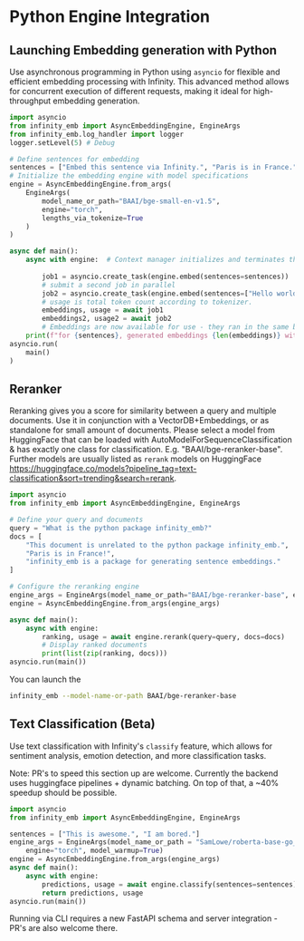 # Python Engine Integration

## Launching Embedding generation with Python

Use asynchronous programming in Python using `asyncio` for flexible and efficient embedding processing with Infinity. This advanced method allows for concurrent execution of different requests, making it ideal for high-throughput embedding generation.

```python
import asyncio
from infinity_emb import AsyncEmbeddingEngine, EngineArgs
from infinity_emb.log_handler import logger
logger.setLevel(5) # Debug

# Define sentences for embedding
sentences = ["Embed this sentence via Infinity.", "Paris is in France."]
# Initialize the embedding engine with model specifications
engine = AsyncEmbeddingEngine.from_args(
    EngineArgs(
        model_name_or_path="BAAI/bge-small-en-v1.5",
        engine="torch", 
        lengths_via_tokenize=True
    )
)

async def main(): 
    async with engine:  # Context manager initializes and terminates the engine
        
        job1 = asyncio.create_task(engine.embed(sentences=sentences))
        # submit a second job in parallel
        job2 = asyncio.create_task(engine.embed(sentences=["Hello world"]))
        # usage is total token count according to tokenizer.
        embeddings, usage = await job1
        embeddings2, usage2 = await job2
        # Embeddings are now available for use - they ran in the same batch.
    print(f"for {sentences}, generated embeddings {len(embeddings)} with tot_tokens={usage}")
asyncio.run(
    main()
)
```

## Reranker

Reranking gives you a score for similarity between a query and multiple documents. 
Use it in conjunction with a VectorDB+Embeddings, or as standalone for small amount of documents.
Please select a model from HuggingFace that can be loaded with AutoModelForSequenceClassification & has exactly one class for classification. E.g. "BAAI/bge-reranker-base". Further models are usually listed as `rerank` models on HuggingFace https://huggingface.co/models?pipeline_tag=text-classification&sort=trending&search=rerank. 

```python
import asyncio
from infinity_emb import AsyncEmbeddingEngine, EngineArgs

# Define your query and documents
query = "What is the python package infinity_emb?"
docs = [
    "This document is unrelated to the python package infinity_emb.", 
    "Paris is in France!",
    "infinity_emb is a package for generating sentence embeddings."
]

# Configure the reranking engine
engine_args = EngineArgs(model_name_or_path="BAAI/bge-reranker-base", engine="torch")
engine = AsyncEmbeddingEngine.from_args(engine_args)

async def main(): 
    async with engine:
        ranking, usage = await engine.rerank(query=query, docs=docs)
        # Display ranked documents
        print(list(zip(ranking, docs)))
asyncio.run(main())
```

You can launch the 
```bash
infinity_emb --model-name-or-path BAAI/bge-reranker-base
```

## Text Classification (Beta)

Use text classification with Infinity's `classify` feature, which allows for sentiment analysis, emotion detection, and more classification tasks.

Note: PR's to speed this section up are welcome. Currently the backend uses huggingface pipelines + dynamic batching. On top of that, a ~40% speedup should be possible.
```python
import asyncio
from infinity_emb import AsyncEmbeddingEngine, EngineArgs

sentences = ["This is awesome.", "I am bored."]
engine_args = EngineArgs(model_name_or_path = "SamLowe/roberta-base-go_emotions", 
    engine="torch", model_warmup=True)
engine = AsyncEmbeddingEngine.from_args(engine_args)
async def main(): 
    async with engine:
        predictions, usage = await engine.classify(sentences=sentences)
        return predictions, usage
asyncio.run(main())
```

Running via CLI requires a new FastAPI schema and server integration - PR's are also welcome there.